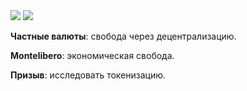 <div class="flex justify-center items-center gap-8 mb-16 mt-4">
  <img src="/images/logo.svg" class="h-30 glow" />
  <img src="/images/qr.png" class="h-30 glow" />
</div>

**Частные валюты**: свобода через децентрализацию.

**Montelibero**: экономическая свобода.

<span class="blink">**Призыв**: исследовать токенизацию.</span>

<style>
.slidev-layout.end {
  color: #00ff00 !important;
  text-shadow: 0 0 5px #00ff00, 0 0 10px rgba(0, 255, 0, 0.8);
  font-family: 'Terminus TTF', monospace;
}

.slidev-layout.end strong {
  color: #00ff00 !important;
  text-shadow: 0 0 5px #00ff00, 0 0 15px rgba(0, 255, 0, 0.5);
}
</style>